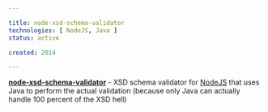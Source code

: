 ```yaml
---

title: node-xsd-schema-validator
technologies: [ NodeJS, Java ]
status: active

created: 2014

---
```



__[node-xsd-schema-validator](https://github.com/nikku/node-xsd-schema-validator)__ - XSD schema validator for [NodeJS](http://nodejs.org) that uses Java to perform the actual validation (because only Java can actually handle 100 percent of the XSD hell)